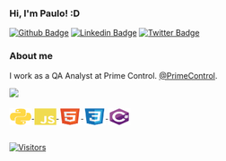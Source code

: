 ### Hi, I'm Paulo! :D

[![Github Badge](https://img.shields.io/badge/-Github-000?style=flat-square&logo=Github&logoColor=white&link=https://github.com/paulohmls)](https://github.com/paulohmls)
[![Linkedin Badge](https://img.shields.io/badge/-LinkedIn-blue?style=flat-square&logo=Linkedin&logoColor=white&link=https://www.linkedin.com/in/paulo-henrique-melo-99258aa4/)](https://www.linkedin.com/in/paulo-henrique-melo-99258aa4/)
[![Twitter Badge](https://img.shields.io/badge/-Twitter-1ca0f1?style=flat-square&labelColor=1ca0f1&logo=twitter&logoColor=white&link=https://twitter.com/paulohmls)](https://twitter.com/paulohmls)

### About me
I work as a QA Analyst at Prime Control. [@PrimeControl](https://www.primecontrol.com.br/).

 <div>
  <a href="https://github.com/paulohmls">
  <img height="180em" src="https://github-readme-stats.vercel.app/api?username=paulohmls&show_icons=true&theme=algolia&include_all_commits=true&count_private=true"/>
<div>
 
 <div>
<div style="display: inline_block"><br>
  <img align="center" alt="Paulohmls-Py" height="30" width="40" src="https://raw.githubusercontent.com/devicons/devicon/master/icons/python/python-plain.svg">
  <img align="center" alt="Paulohmls-Js" height="30" width="40" src="https://raw.githubusercontent.com/devicons/devicon/master/icons/javascript/javascript-plain.svg">
  <img align="center" alt="Paulohmls-HTML" height="30" width="40" src="https://raw.githubusercontent.com/devicons/devicon/master/icons/html5/html5-original.svg">
  <img align="center" alt="Paulohmls-CSS" height="30" width="40" src="https://raw.githubusercontent.com/devicons/devicon/master/icons/css3/css3-original.svg">
  <img align="center" alt="Paulohmls-Csharp" height="30" width="40" src="https://raw.githubusercontent.com/devicons/devicon/master/icons/csharp/csharp-original.svg"><br>
</div><br>
 

 [![Visitors](https://visitor-badge.glitch.me/badge?page_id=github/paulohmls)](https://github.com/paulohmls)

<!--
**paulohmls/paulohmls** is a ✨ _special_ ✨ repository because its `README.md` (this file) appears on your GitHub profile.

Here are some ideas to get you started:

- 🔭 I’m currently working on ...
- 🌱 I’m currently learning ...
- 👯 I’m looking to collaborate on ...
- 🤔 I’m looking for help with ...
- 💬 Ask me about ...
- 📫 How to reach me: ...
- 😄 Pronouns: ...
- ⚡ Fun fact: ...
-->
